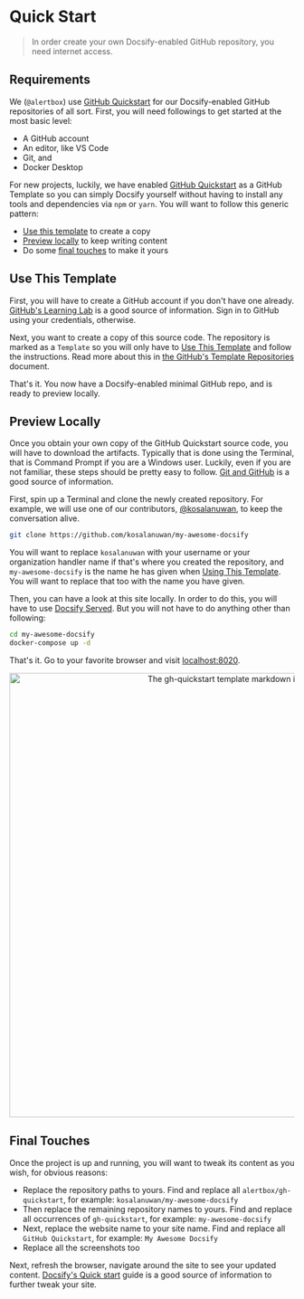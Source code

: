 # Quick Start

> In order create your own Docsify-enabled GitHub repository, you need internet access.

## Requirements

We (`@alertbox`) use [GitHub Quickstart](https://github.com/alertbox/gh-quickstart/generate/) for our Docsify-enabled GitHub repositories of all sort. First, you will need followings to get started at the most basic level:

- A GitHub account
- An editor, like VS Code
- Git, and
- Docker Desktop

For new projects, luckily, we have enabled [GitHub Quickstart](https://github.com/alertbox/gh-quickstart/generate/) as a GitHub Template so you can simply Docsify yourself without having to install any tools and dependencies via `npm` or `yarn`. You will want to follow this generic pattern:

- [Use this template](#use-this-template) to create a copy
- [Preview locally](#preview-locally) to keep writing content
- Do some [final touches](#final-touches) to make it yours

## Use This Template

First, you will have to create a GitHub account if you don't have one already. [GitHub's Learning Lab](https://lab.github.com/) is a good source of information. Sign in to GitHub using your credentials, otherwise.

Next, you want to create a copy of this source code. The repository is marked as a `Template` so you will only have to [Use This Template](https://github.com/alertbox/gh-quickstart/generate/) and follow the instructions. Read more about this in [the GitHub's Template Repositories](https://help.github.com/en/github/creating-cloning-and-archiving-repositories/creating-a-repository-from-a-template) document.

That's it. You now have a Docsify-enabled minimal GitHub repo, and is ready to preview locally.

## Preview Locally

Once you obtain your own copy of the GitHub Quickstart source code, you will have to download the artifacts. Typically that is done using the Terminal, that is Command Prompt if you are a Windows user. Luckily, even if you are not familiar, these steps should be pretty easy to follow. [Git and GitHub](https://try.github.io/) is a good source of information.

First, spin up a Terminal and clone the newly created repository. For example, we will use one of our contributors, [@kosalanuwan](https://github.com/kosalanuwan), to keep the conversation alive.

```bash
git clone https://github.com/kosalanuwan/my-awesome-docsify
```

You will want to replace `kosalanuwan` with your username or your organization handler name if that's where you created the repository, and `my-awesome-docsify` is the name he has given when [Using This Template](#use-this-template). You will want to replace that too with the name you have given.

Then, you can have a look at this site locally. In order to do this, you will have to use [Docsify Served](https://alertbox.github.io/docsify-served). But you will not have to do anything other than following:

```bash
cd my-awesome-docsify
docker-compose up -d
```

That's it. Go to your favorite browser and visit [localhost:8020](http://localhost:8020).

<p align="center">
  <img alt="The gh-quickstart template markdown in action" src="https://user-images.githubusercontent.com/958227/84496654-f1e66180-acca-11ea-8aa9-8b78ac53b4b2.png" width="786">
</p>

## Final Touches

Once the project is up and running, you will want to tweak its content as you wish, for obvious reasons:

- Replace the repository paths to yours. Find and replace all `alertbox/gh-quickstart`, for example: `kosalanuwan/my-awesome-docsify`
- Then replace the remaining repository names to yours. Find and replace all occurrences of `gh-quickstart`, for example: `my-awesome-docsify`
- Next, replace the website name to your site name. Find and replace all `GitHub Quickstart`, for example: `My Awesome Docsify`
- Replace all the screenshots too

Next, refresh the browser, navigate around the site to see your updated content. [Docsify's Quick start](https://docsify.js.org/#/quickstart) guide is a good source of information to further tweak your site.
